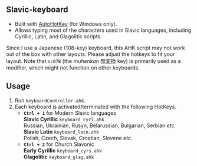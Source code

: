 ## Slavic-keyboard

- Bulit with [AutoHotKey](https://www.autohotkey.com/) (for Windows only).
- Allows typing most of the characters used in Slavic languages, including Cyrillic, Latin, and Glagolitic scripts.

Since I use a Japanese (108-key) keyboard, this AHK script may not work out of the box with other layouts. Please adjust the hotkeys to fit your layout.
Note that `sc07B` (the *muhenkan* 無変換 key) is primarily used as a modifier, which might not function on other keyboards.

## Usage

1. Run `keyboardController.ahk`.  
1. Each keyboard is activated/terminated with the following HotKeys.
    - **`Ctrl + 1`** for Modern Slavic languages  
    **Slavic Cyrillic** `keyboard_cyrl.ahk`  
    Russian, Ukrainian, Rusyn, Belarussian, Bulgarian, Serbian *etc.*  
    **Slavic Latin** `keyboard_latn.ahk`  
    Polish, Czech, Slovak, Croatian, Slovene *etc.*
    - **`Ctrl + 2`** for Church Slavonic  
    **Early Cyrillic** `keyboard_cyrs.ahk`  
    **Glagolitic** `keyboard_glag.ahk`
